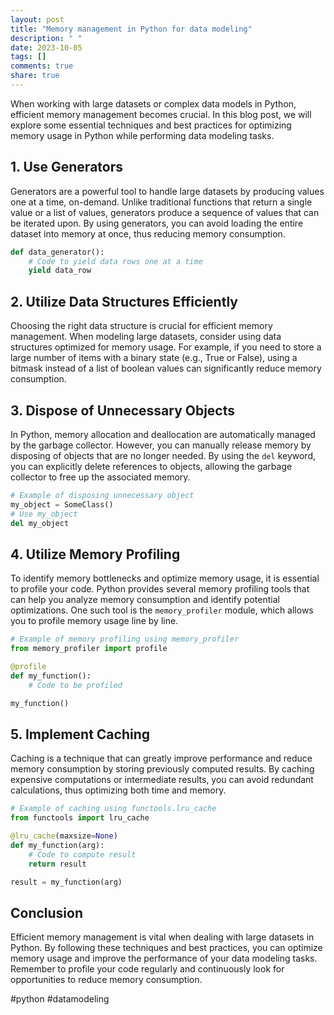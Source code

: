 ```yaml
---
layout: post
title: "Memory management in Python for data modeling"
description: " "
date: 2023-10-05
tags: []
comments: true
share: true
---
```


When working with large datasets or complex data models in Python, efficient memory management becomes crucial. In this blog post, we will explore some essential techniques and best practices for optimizing memory usage in Python while performing data modeling tasks.

## 1. Use Generators

Generators are a powerful tool to handle large datasets by producing values one at a time, on-demand. Unlike traditional functions that return a single value or a list of values, generators produce a sequence of values that can be iterated upon. By using generators, you can avoid loading the entire dataset into memory at once, thus reducing memory consumption.

```python
def data_generator():
    # Code to yield data rows one at a time
    yield data_row
```

## 2. Utilize Data Structures Efficiently

Choosing the right data structure is crucial for efficient memory management. When modeling large datasets, consider using data structures optimized for memory usage. For example, if you need to store a large number of items with a binary state (e.g., True or False), using a bitmask instead of a list of boolean values can significantly reduce memory consumption.

## 3. Dispose of Unnecessary Objects

In Python, memory allocation and deallocation are automatically managed by the garbage collector. However, you can manually release memory by disposing of objects that are no longer needed. By using the `del` keyword, you can explicitly delete references to objects, allowing the garbage collector to free up the associated memory.

```python
# Example of disposing unnecessary object
my_object = SomeClass()
# Use my_object
del my_object
```

## 4. Utilize Memory Profiling

To identify memory bottlenecks and optimize memory usage, it is essential to profile your code. Python provides several memory profiling tools that can help you analyze memory consumption and identify potential optimizations. One such tool is the `memory_profiler` module, which allows you to profile memory usage line by line.

```python
# Example of memory profiling using memory_profiler
from memory_profiler import profile

@profile
def my_function():
    # Code to be profiled

my_function()
```

## 5. Implement Caching

Caching is a technique that can greatly improve performance and reduce memory consumption by storing previously computed results. By caching expensive computations or intermediate results, you can avoid redundant calculations, thus optimizing both time and memory.

```python
# Example of caching using functools.lru_cache
from functools import lru_cache

@lru_cache(maxsize=None)
def my_function(arg):
    # Code to compute result
    return result

result = my_function(arg)
```

## Conclusion

Efficient memory management is vital when dealing with large datasets in Python. By following these techniques and best practices, you can optimize memory usage and improve the performance of your data modeling tasks. Remember to profile your code regularly and continuously look for opportunities to reduce memory consumption.

#python #datamodeling